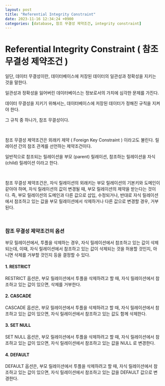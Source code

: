 ```yaml
---
layout: post
title: "Referential Integrity Constraint"
date: 2023-11-16 12:34:24 +0900
categories: [database, 참조 무결성 제약조건, integrity constraint]
---
```


# Referential Integrity Constraint ( 참조 무결성 제약조건 )

일단, 데이터 무결성이란, 데이터베이스에 저장된 데이터의 일관성과 정확성을 지키는 것을 말한다.

일관성과 정확성을 잃어버린 데이터베이스는 정보로서의 가치에 심각한 문제를 가진다.

데이터 무결성을 지키기 위해서는, 데이터베이스에 저장된 데이터가 정해진 규칙을 지켜야 한다.

그 규칙 중 하나가, 참조 무결성이다.

<br>

참조 무결성 제약조건은 외래키 제약 ( Foreign Key Constraint ) 이라고도 불린다. 릴레이션 간의 참조 관계를 선언하는 제약조건이다.

일반적으로 참조되는 릴레이션을 부모 (parent) 릴레이션, 참조하는 릴레이션을 자식 (child) 릴레이션 이라고 한다.

<br>

참조 무결성 제약조건은, 자식 릴레이션의 외래키는 부모 릴레이션의 기본키와 도메인이 같아야 하며, 자식 릴레이션의 값이 변경될 때, 부모 릴레이션의 제약을 받는다는 것이다. 즉, 부모 릴레이션의 도메인과 다른 값으로 삽입, 수정되거나, 반대로 자식 릴레이션에서 참조하고 있는 값을 부모 릴레이션에서 삭제하거나 다른 값으로 변경할 경우, 거부된다.

<br>

### 참조 무결성 제약조건의 옵션

부모 릴레이션에서, 투플을 삭제하는 경우, 자식 릴레이션에서 참조하고 있는 값이 삭제되는데, 이때, 자식 릴레이션에서 참조하고 있는 값이 삭제되는 것을 허용할 것인지, 아니면 삭제를 거부할 것인지 등을 결정할 수 있다.

#### 1. RESTRICT

RESTRICT 옵션은, 부모 릴레이션에서 투플을 삭제하려고 할 때, 자식 릴레이션에서 참조하고 있는 값이 있으면, 삭제를 거부한다.

#### 2. CASCADE

CASCADE 옵션은, 부모 릴레이션에서 투플을 삭제하려고 할 때, 자식 릴레이션에서 참조하고 있는 값이 있으면, 자식 릴레이션에서 참조하고 있는 값도 함께 삭제한다.


#### 3. SET NULL

SET NULL 옵션은, 부모 릴레이션에서 투플을 삭제하려고 할 때, 자식 릴레이션에서 참조하고 있는 값이 있으면, 자식 릴레이션에서 참조하고 있는 값을 NULL 로 변경한다.

#### 4. DEFAULT

DEFAULT 옵션은, 부모 릴레이션에서 투플을 삭제하려고 할 때, 자식 릴레이션에서 참조하고 있는 값이 있으면, 자식 릴레이션에서 참조하고 있는 값을 DEFAULT 값으로 변경한다.